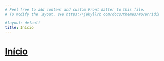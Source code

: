 ```yaml
---
# Feel free to add content and custom Front Matter to this file.
# To modify the layout, see https://jekyllrb.com/docs/themes/#overriding-theme-defaults

#layout: default
title: Início
---
```


<h1><a href="/pages/In%C3%ADcio">Início</a></h1>